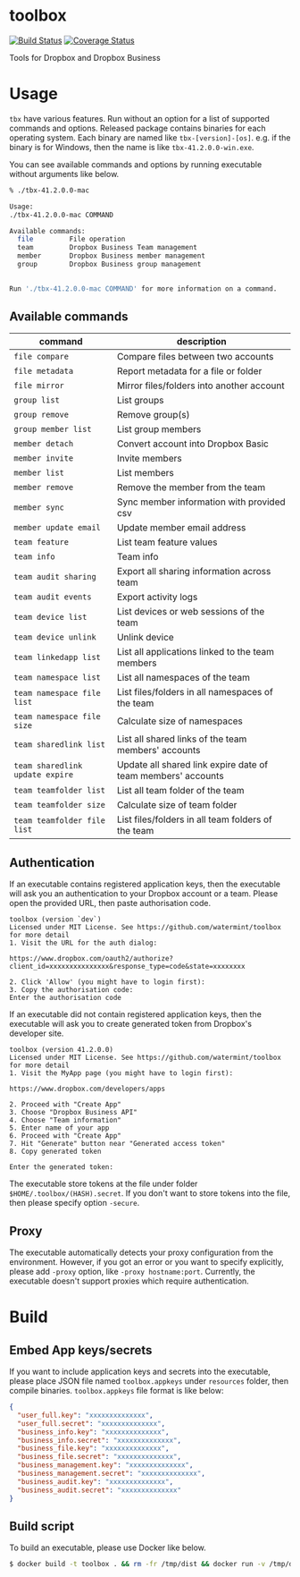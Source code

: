 # toolbox

[![Build Status](https://travis-ci.org/watermint/toolbox.svg?branch=master)](https://travis-ci.org/watermint/toolbox)
[![Coverage Status](https://coveralls.io/repos/github/watermint/toolbox/badge.svg?branch=master)](https://coveralls.io/github/watermint/toolbox?branch=master)

Tools for Dropbox and Dropbox Business

# Usage

`tbx` have various features. Run without an option for a list of supported commands and options.
Released package contains binaries for each operating system. Each binary are named like `tbx-[version]-[os]`. e.g. if the binary is for Windows, then the name is like `tbx-41.2.0.0-win.exe`.

You can see available commands and options by running executable without arguments like below.

```bash
% ./tbx-41.2.0.0-mac

Usage: 
./tbx-41.2.0.0-mac COMMAND

Available commands:
  file         File operation
  team         Dropbox Business Team management
  member       Dropbox Business member management
  group        Dropbox Business group management
  

Run './tbx-41.2.0.0-mac COMMAND' for more information on a command.
```

## Available commands

| command                         | description                                                  |
| ------------------------------- | ------------------------------------------------------------ |
| `file compare`                  | Compare files between two accounts                           |
| `file metadata`                 | Report metadata for a file or folder                         |
| `file mirror`                   | Mirror files/folders into another account                    |
| `group list`                    | List groups                                                  |
| `group remove`                  | Remove group(s)                                              |
| `group member list`             | List group members                                           |
| `member detach`                 | Convert account into Dropbox Basic                           |
| `member invite`                 | Invite members                                               |
| `member list`                   | List members                                                 |
| `member remove`                 | Remove the member from the team                              |
| `member sync`                   | Sync member information with provided csv                    |
| `member update email`           | Update member email address                                  |
| `team feature`                  | List team feature values                                     |
| `team info`                     | Team info                                                    |
| `team audit sharing`            | Export all sharing information across team                   |
| `team audit events`             | Export activity logs                                         |
| `team device list`              | List devices or web sessions of the team                     |
| `team device unlink`            | Unlink device                                                |
| `team linkedapp list`           | List all applications linked to the team members             |
| `team namespace list`           | List all namespaces of the team                              |
| `team namespace file list`      | List files/folders in all namespaces of the team             |
| `team namespace file size`      | Calculate size of namespaces                                 |
| `team sharedlink list`          | List all shared links of the team members' accounts          |
| `team sharedlink update expire` | Update all shared link expire date of team members' accounts |
| `team teamfolder list`          | List all team folder of the team                             |
| `team teamfolder size`          | Calculate size of team folder                                |
| `team teamfolder file list`     | List files/folders in all team folders of the team           |


## Authentication

If an executable contains registered application keys, then the executable will ask you an authentication to your Dropbox account or a team.
Please open the provided URL, then paste authorisation code.

```
toolbox (version `dev`)
Licensed under MIT License. See https://github.com/watermint/toolbox for more detail
1. Visit the URL for the auth dialog:

https://www.dropbox.com/oauth2/authorize?client_id=xxxxxxxxxxxxxxx&response_type=code&state=xxxxxxxx

2. Click 'Allow' (you might have to login first):
3. Copy the authorisation code:
Enter the authorisation code
```

If an executable did not contain registered application keys, then the executable will ask you to create generated token from Dropbox's developer site.

```
toolbox (version 41.2.0.0)
Licensed under MIT License. See https://github.com/watermint/toolbox for more detail
1. Visit the MyApp page (you might have to login first):

https://www.dropbox.com/developers/apps

2. Proceed with "Create App"
3. Choose "Dropbox Business API"
4. Choose "Team information"
5. Enter name of your app
6. Proceed with "Create App"
7. Hit "Generate" button near "Generated access token"
8. Copy generated token

Enter the generated token:
```

The executable store tokens at the file under folder `$HOME/.toolbox/(HASH).secret`. If you don't want to store tokens into the file, then please specify option `-secure`.

## Proxy

The executable automatically detects your proxy configuration from the environment. However, if you got an error or you want to specify explicitly, please add `-proxy` option, like `-proxy hostname:port`.
Currently, the executable doesn't support proxies which require authentication.

# Build

## Embed App keys/secrets

If you want to include application keys and secrets into the executable, please place JSON file named `toolbox.appkeys` under `resources` folder, then compile binaries.
`toolbox.appkeys` file format is like below:

```JSON
{
  "user_full.key": "xxxxxxxxxxxxxx",
  "user_full.secret": "xxxxxxxxxxxxxx",
  "business_info.key": "xxxxxxxxxxxxxx",
  "business_info.secret": "xxxxxxxxxxxxxx",
  "business_file.key": "xxxxxxxxxxxxxx",
  "business_file.secret": "xxxxxxxxxxxxxx",
  "business_management.key": "xxxxxxxxxxxxxx",
  "business_management.secret": "xxxxxxxxxxxxxx",
  "business_audit.key": "xxxxxxxxxxxxxx",
  "business_audit.secret": "xxxxxxxxxxxxxx"
}
```


## Build script

To build an executable, please use Docker like below.

```bash
$ docker build -t toolbox . && rm -fr /tmp/dist && docker run -v /tmp/dist:/dist:rw --rm toolbox
```

